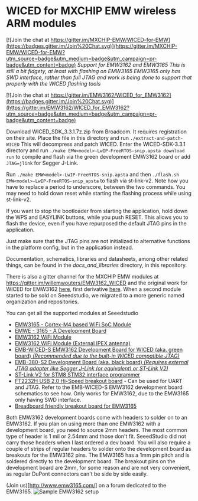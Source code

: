 # WICED for MXCHIP EMW wireless ARM modules

[![Join the chat at https://gitter.im/MXCHIP-EMW/WICED-for-EMW](https://badges.gitter.im/Join%20Chat.svg)](https://gitter.im/MXCHIP-EMW/WICED-for-EMW?utm_source=badge&utm_medium=badge&utm_campaign=pr-badge&utm_content=badge)
*Support for EMW3162 and EMW3165*
*This is still a bit fidgety, at least with flashing on EMW3165*
*EMW3165 only has SWD interface, rather than full JTAG and work is being done to support that properly with the WICED flashing tools*

[![Join the chat at https://gitter.im/EMW3162/WICED_for_EMW3162](https://badges.gitter.im/Join%20Chat.svg)](https://gitter.im/EMW3162/WICED_for_EMW3162?utm_source=badge&utm_medium=badge&utm_campaign=pr-badge&utm_content=badge)

Download WICED_SDK_3.3.1.7z.zip from Broadcom. It requires registration on their site.
Place the file in this directory and run `./extract-and-patch-WICED`
This will decompress and patch WICED.
Enter the WICED-SDK-3.3.1 directory and run `./make EMW<model>-LwIP-FreeRTOS-snip.apsta download run` to compile and flash via the green development EMW3162 board or add `JTAG=jlink` for Segger J-Link.

Run `./make EMW<model>-LwIP-FreeRTOS-snip.apsta` and then `./flash.sh EMW<model>-LwIP-FreeRTOS-snip_apsta` to flash via st-link-v2. Note how you have to replace a period to underscore, between the two commands.
You may need to hold down reset while starting the flashing process while using st-link-v2.

If you want to stop the bootloader from starting the application, hold down the WPS and EASYLINK buttons, while you push RESET.
This allows you to flash the device, even if you have repurposed the default JTAG pins in the application.

Just make sure that the JTAG pins are not initialized to alternative functions in the platform config, but in the application instead.

Documentation, schematics, libraries and datasheets, among other related things, can be found in the *docs_and_libraries* directory, in this repository.

There is also a gitter channel for the MXCHIP EMW modules at https://gitter.im/willemwouters/EMW3162_WICED and the original work for WICED for EMW3162 [here](https://github.com/EMW3162/EMW3162_WICED), first derivative [here](https://github.com/EMW3162/WICED_for_EMW3162).
When a second module started to be sold on Seeedstudio, we migrated to a more generic named organization and repositories.

You can get all the supported modules at Seeedstudio
* [EMW3165 - Cortex-M4 based WiFi SoC Module](http://www.seeedstudio.com/depot/EMW3165-CortexM4-based-WiFi-SoC-Module-p-2488.html)
* [EMWE - 3165 - A Development Board](http://www.seeedstudio.com/depot/EMWE-3165-A-Development-Board-p-2489.html)
* [EMW3162 WiFi Module](http://www.seeedstudio.com/depot/EMW3162-WiFi-Module-p-2122.html)
* [EMW3162 WiFi Module (External IPEX antenna)](http://www.seeedstudio.com/depot/EMW3162-WiFi-Module-External-IPEX-antenna-p-2235.html)
* [EMB-WICED-S EMW3162 Development Board for WICED (aka. green board) _(Recommended due to the built-in WICED compatible JTAG)_](http://www.seeedstudio.com/depot/EMBWICEDS-EMW3162-Development-Board-for-WICED-p-2335.html)
* [EMB-380-S2 Development Board (aka. black board) _(Requires external JTAG adapter like Segger J-Link (or equivalent) or ST-Link V2)_](http://www.seeedstudio.com/depot/EMB380S2-Development-Board-p-2146.html)
* [ST-Link V2 for STM8 STM32 interface programmer](http://www.seeedstudio.com/depot/STLink-V2-for-STM8-STM32-interface-programmer-p-2297.html)
* [FT2232H USB 2.0 Hi-Speed breakout board](http://www.seeedstudio.com/depot/FT2232H-USB-20-HiSpeed-breakout-board-p-737.html) - Can be used for UART and JTAG. Refer to the EMB-WICED-S EMW3162 development board schematics to see how. Only works for EMW3162, due to the EMW3165 only having SWD interface.
* [Breadboard friendly breakout board for EMW3165](http://www.emw3165.com/viewtopic.php?f=11&t=12)

Both EMW3162 development boards come with headers to solder on to an EMW3162. If you plan on using more than one EMW3162 with a development board, you need to source 2mm headers. The most common type of header is 1 mil or 2.54mm and those don't fit.
SeeedStudio did not carry those headers when I last ordered a dev board.
You will also require a couple of strips of regular headers to solder onto the development board as breakouts for the EMW3162 pins.
The EMW3165 has a 1mm pin pitch and is soldered directly to the development board. The breakout pins on the development board are 2mm, for some reason and are not very convenient, as regular DuPont connectors can't be side by side easily.

(Join us)[http://www.emw3165.com/] on a forum dedicated to the EMW3165.
![Sample EMW3162 setup](https://raw.githubusercontent.com/EMW3162/WICED_for_EMW3162/master/docs_and_libraries/green-dev-board-with-annotations.png)
